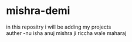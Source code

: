 # mishra-demi
in this repositry i will be adding my projects
<br>
auther -nu isha
anuj mishra ji riccha wale maharaj

